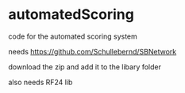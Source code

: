 # automatedScoring
code for the automated scoring system

needs 
https://github.com/Schullebernd/SBNetwork

download the zip and add it to the libary folder

also needs 
RF24 lib
